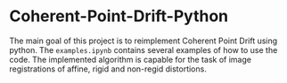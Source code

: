 # Coherent-Point-Drift-Python
The main goal of this project is to reimplement Coherent Point Drift using python. The `examples.ipynb` contains several examples of how to use the code.  The implemented algorithm is capable for the task of image registrations of affine, rigid and non-regid distortions.

